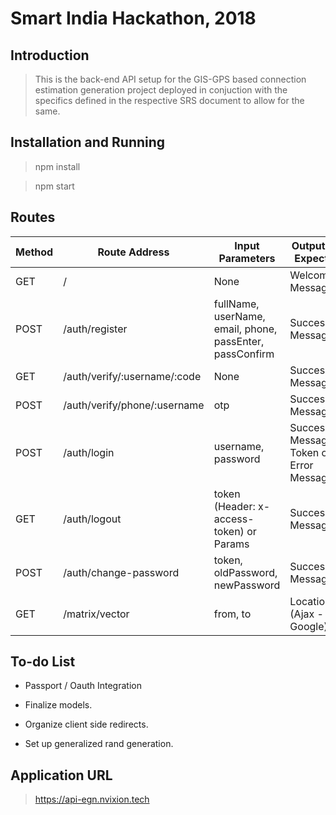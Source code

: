 # Smart India Hackathon, 2018

## Introduction

> This is the back-end API setup for the GIS-GPS based connection estimation generation project deployed in conjuction with the specifics defined in the respective SRS document to allow for the same.

## Installation and Running

> npm install

> npm start

## Routes

Method | Route Address | Input Parameters | Output JSON Expectation
--- | --- | --- | ---
GET | / | None | Welcome Message
POST | /auth/register | fullName, userName, email, phone, passEnter, passConfirm | Success/Error Message
GET | /auth/verify/:username/:code | None | Success/Error Message
POST | /auth/verify/phone/:username | otp | Success/Error Message
POST | /auth/login | username, password | Success Message -> Token or Error Message
GET | /auth/logout | token (Header: x-access-token) or Params | Success/Error Message
POST | /auth/change-password | token, oldPassword, newPassword | Success/Error Message
GET | /matrix/vector | from, to | Location Data (Ajax - Google)

## To-do List

* Passport / Oauth Integration

* Finalize models.

* Organize client side redirects.

* Set up generalized rand generation.

## Application URL

> https://api-egn.nvixion.tech
